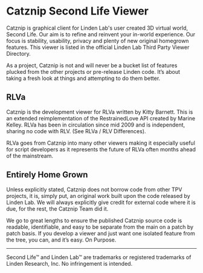 # Catznip Second Life Viewer

Catznip is graphical client for Linden Lab's user created 3D virtual world, Second Life. Our aim is to refine and reinvent your in-world experience. Our focus is stability, usability, privacy and plenty of new original homegrown features. This viewer is listed in the official Linden Lab Third Party Viewer Directory.

As a project, Catznip is not and will never be a bucket list of features plucked from the other projects or pre-release Linden code. It’s about taking a fresh look at things and attempting to do them better.

## RLVa

Catznip is the development viewer for RLVa written by Kitty Barnett. This is an extended reimplementation of the RestrainedLove API created by Marine Kelley. RLVa has been in circulation since mid 2009 and is independent, sharing no code with RLV. (See RLVa / RLV Differences).

RLVa goes from Catznip into many other viewers making it especially useful for script developers as it represents the future of RLVa often months ahead of the mainstream.

## Entirely Home Grown

Unless explicitly stated, Catznip does not borrow code from other TPV projects, it is, simply put, an original work built upon the code released by Linden Lab. We will always explicitly give credit for external code where it is due, for the rest, the Catznip Team did it.

We go to great lengths to ensure the published Catznip source code is readable, identifiable, and easy to be separate from the main on a patch by patch basis. If you develop a viewer and just want one isolated feature from the tree, you can, and it’s easy. On Purpose.

---

Second Life™ and Linden Lab™ are trademarks or registered trademarks of Linden Research, Inc. No infringement is intended.
